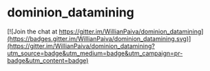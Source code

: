 # dominion_datamining

[![Join the chat at https://gitter.im/WillianPaiva/dominion_datamining](https://badges.gitter.im/WillianPaiva/dominion_datamining.svg)](https://gitter.im/WillianPaiva/dominion_datamining?utm_source=badge&utm_medium=badge&utm_campaign=pr-badge&utm_content=badge)
